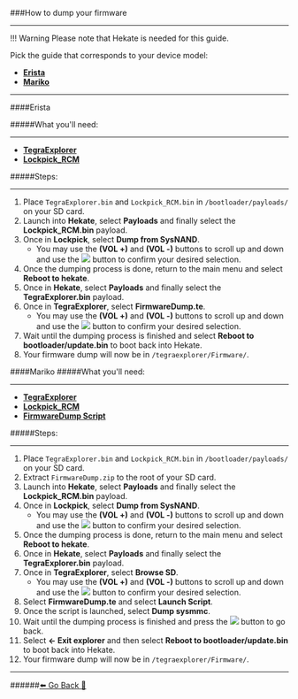 ###How to dump your firmware
***
!!! Warning Please note that Hekate is needed for this guide.

Pick the guide that corresponds to your device model:
* [**Erista**](https://rentry.org/DumpFirmware#erista)
* [**Mariko**](https://rentry.org/DumpFirmware#mariko)

***
####Erista

#####What you'll need:
***
* [**TegraExplorer**](https://github.com/suchmememanyskill/TegraExplorer/releases/latest/download/TegraExplorer.bin)
* [**Lockpick_RCM**](https://github.com/shchmue/Lockpick_RCM/releases/latest/download/Lockpick_RCM.bin)

#####Steps:
***
1. Place `TegraExplorer.bin` and `Lockpick_RCM.bin` in `/bootloader/payloads/` on your SD card.
2. Launch into **Hekate**, select **Payloads** and finally select the **Lockpick_RCM.bin** payload.
3. Once in **Lockpick**, select **Dump from SysNAND**.
	* You may use the **(VOL +)** and **(VOL -)** buttons to scroll up and down and
		use the ![](https://i.imgur.com/rrXTJNZ.png) button to confirm your desired selection.
4. Once the dumping process is done, return to the main menu and select **Reboot to hekate**.
5. Once in **Hekate**, select **Payloads** and finally select the **TegraExplorer.bin** payload.
6. Once in **TegraExplorer**, select **FirmwareDump.te**.
	* You may use the **(VOL +)** and **(VOL -)** buttons to scroll up and down and 
		use the ![](https://i.imgur.com/rrXTJNZ.png) button to confirm your desired selection.
7. Wait until the dumping process is finished and select **Reboot to bootloader/update.bin** to boot back into Hekate.
8. Your firmware dump will now be in `/tegraexplorer/Firmware/`.




####Mariko
#####What you'll need:
***
* [**TegraExplorer**](https://github.com/suchmememanyskill/TegraExplorer/releases/latest/download/TegraExplorer.bin)
* [**Lockpick_RCM**](https://github.com/shchmue/Lockpick_RCM/releases/latest/download/Lockpick_RCM.bin)
* [**FirmwareDump Script**](https://github.com/suchmememanyskill/TegraExplorer/files/7643993/FirmwareDump.zip)

#####Steps:
***
1. Place `TegraExplorer.bin` and `Lockpick_RCM.bin` in `/bootloader/payloads/` on your SD card.
2. Extract `FirmwareDump.zip` to the root of your SD card.
3. Launch into **Hekate**, select **Payloads** and finally select the **Lockpick_RCM.bin** payload.
4. Once in **Lockpick**, select **Dump from SysNAND**.
	* You may use the **(VOL +)** and **(VOL -)** buttons to scroll up and down and
		use the ![](https://i.imgur.com/rrXTJNZ.png) button to confirm your desired selection.
5. Once the dumping process is done, return to the main menu and select **Reboot to hekate**.
6. Once in **Hekate**, select **Payloads** and finally select the **TegraExplorer.bin** payload.
7. Once in **TegraExplorer**, select **Browse SD**.
	* You may use the **(VOL +)** and **(VOL -)** buttons to scroll up and down and 
		use the ![](https://i.imgur.com/rrXTJNZ.png) button to confirm your desired selection.
8. Select **FirmwareDump.te** and select **Launch Script**.
9. Once the script is launched, select **Dump sysmmc**.
10. Wait until the dumping process is finished and press the ![](https://i.imgur.com/rrXTJNZ.png) button to go back. 
11. Select **<- Exit explorer** and then select **Reboot to bootloader/update.bin** to boot back into Hekate.
12. Your firmware dump will now be in `/tegraexplorer/Firmware/`.

***
######[⬅️ Go Back 🦝](https://rentry.org/UpdateCFWAndFW)